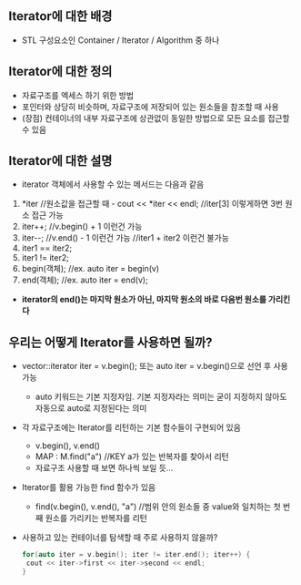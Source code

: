 ## Iterator에 대한 배경
- STL 구성요소인 Container / Iterator / Algorithm 중 하나

## Iterator에 대한 정의
- 자료구조를 엑세스 하기 위한 방법
- 포인터와 상당히 비슷하며, 자료구조에 저장되어 있는 원소들을 참조할 때 사용
- (장점) 컨테이너의 내부 자료구조에 상관없이 동일한 방법으로 모든 요소를 접근할 수 있음

## Iterator에 대한 설명
- iterator 객체에서 사용할 수 있는 메서드는 다음과 같음
1. \*iter //원소값을 접근할 때 - cout << \*iter << endl; //iter\[3] 이렇게하면 3번 원소 접근 가능
2. iter++; //v.begin() + 1 이런건 가능
3. iter--; //v.end() - 1 이런건 가능 //iter1 + iter2 이런건 불가능
4. iter1 == iter2; 
5. iter1 != iter2; 
6. begin(객체); //ex. auto iter = begin(v)
7. end(객체); //ex. auto iter = end(v);

- **iterator의 end()는 마지막 원소가 아닌, 마지막 원소의 바로 다음번 원소를 가리킨다**

## 우리는 어떻게 Iterator를 사용하면 될까?
- vector<int>::iterator iter = v.begin(); 또는 auto iter = v.begin()으로 선언 후 사용 가능
  * auto 키워드는 기본 지정자임. 기본 지정자라는 의미는 굳이 지정하지 않아도 자동으로 auto로 지정된다는 의미

- 각 자료구조에는 Iterator를 리턴하는 기본 함수들이 구현되어 있음
  * v.begin(), v.end()
  * MAP : M.find("a") //KEY a가 있는 반복자를 찾아서 리턴
  * 자료구조 사용할 때 보면 하나씩 보일 듯...

- Iterator를 활용 가능한 find 함수가 있음
  * find(v.begin(), v.end(), "a") //범위 안의 원소들 중 value와 일치하는 첫 번째 원소를 가리키는 반복자를 리턴

- 사용하고 있는 컨테이너를 탐색할 때 주로 사용하지 않을까?
  ```c
  for(auto iter = v.begin(); iter != iter.end(); iter++) {
   cout << iter->first << iter->second << endl;
  }
  ```
